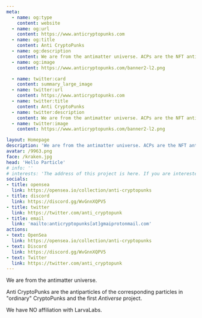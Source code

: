 ```yaml
---
meta:
  - name: og:type
    content: website
  - name: og:url
    content: https://www.anticryptopunks.com
  - name: og:title
    content: Anti CryptoPunks
  - name: og:description
    content: We are from the antimatter universe. ACPs are the NFT antiparticles of the corresponding particles in "ordinary" CryptoPunks and the first Antiverse project.
  - name: og:image
    content: https://www.anticryptopunks.com/banner2-l2.png

  - name: twitter:card
    content: summary_large_image
  - name: twitter:url
    content: https://www.anticryptopunks.com
  - name: twitter:title
    content: Anti CryptoPunks
  - name: twitter:description
    content: We are from the antimatter universe. ACPs are the NFT antiparticles of the corresponding particles in "ordinary" CryptoPunks and the first Antiverse project.
  - name: twitter:image
    content: https://www.anticryptopunks.com/banner2-l2.png

layout: Homepage
description: 'We are from the antimatter universe. ACPs are the NFT antiparticles of the corresponding particles in "ordinary" CryptoPunks and the first Antiverse project.'
avatar: /9963.png
face: /kraken.jpg
head: 'Hello Particle'
# info: ''
# interests: 'The address of this project is here. If you are interested, please star. Thank you very much.'
socials:
- title: opensea
  link: https://opensea.io/collection/anti-cryptopunks
- title: discord
  link: https://discord.gg/WvGnnXQPV5
- title: twitter
  link: https://twitter.com/anti_cryptopunk
- title: email
  link: 'mailto:anticryptopunks[at]gmaiprotonmail.com'
actions:
- text: OpenSea
  link: https://opensea.io/collection/anti-cryptopunks
- text: Discord
  link: https://discord.gg/WvGnnXQPV5
- text: Twitter
  link: https://twitter.com/anti_cryptopunk
---
```


We are from the antimatter universe.

Anti CryptoPunks are the antiparticles of the corresponding particles in "ordinary" CryptoPunks and the first _Antiverse_ project.

We have NO affiliation with LarvaLabs.

